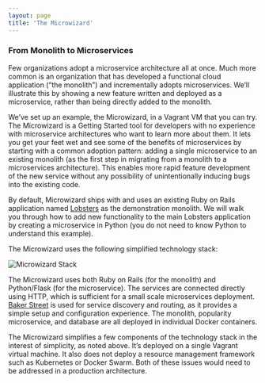 ```yaml
---
layout: page
title: 'The Microwizard'
---
```

### From Monolith to Microservices

Few organizations adopt a microservice architecture all at once. Much more common is an organization that has developed a functional cloud application (“the monolith”) and incrementally adopts microservices. We’ll illustrate this by showing a new feature written and deployed as a microservice, rather than being directly added to the monolith.

We’ve set up an example, the Microwizard, in a Vagrant VM that you can try. The Microwizard is a Getting Started tool for developers with no experience with microservice architectures who want to learn more about them. It lets you get your feet wet and see some of the benefits of microservices by starting with a common adoption pattern: adding a single microservice to an existing monolith (as the first step in migrating from a monolith to a microservices architecture). This enables more rapid feature development of the new service without any possibility of unintentionally inducing bugs into the existing code.

By default, Microwizard ships with and uses an existing Ruby on Rails application named <a href="https://www.google.com/url?q=https://github.com/jcs/lobsters&amp;sa=D&amp;usg=AFQjCNFJ4Rmb8eBthniUhDImLF4rA1Mx_w">Lobsters</a> as the demonstration monolith. We will walk you through how to add new functionality to the main Lobsters application by creating a microservice in Python (you do not need to know Python to understand this example).

The Microwizard uses the following simplified technology stack:

![Microwizard Stack]({{site.baseurl}}/images/microwizard.png)

The Microwizard uses both Ruby on Rails (for the monolith) and Python/Flask (for the microservice). The services are connected directly using HTTP, which is sufficient for a small scale microservices deployment. <a href="https://www.google.com/url?q=http://bakerstreet.io&amp;sa=D&amp;usg=AFQjCNGfCgcuxm9MTRgV-kfmGoiyuM7qhQ">Baker Street</a> is used for service discovery and routing, as it provides a simple setup and configuration experience. The monolith, popularity microservice, and database are all deployed in individual Docker containers.

The Microwizard simplifies a few components of the technology stack in the interest of simplicity, as noted above. It’s deployed on a single Vagrant virtual machine. It also does not deploy a resource management framework such as Kubernetes or Docker Swarm. Both of these issues would need to be addressed in a production architecture.
